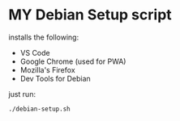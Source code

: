 # MY Debian Setup script

installs the following:
- VS Code
- Google Chrome (used for PWA)
- Mozilla's Firefox
- Dev Tools for Debian


just run:
```
./debian-setup.sh
```